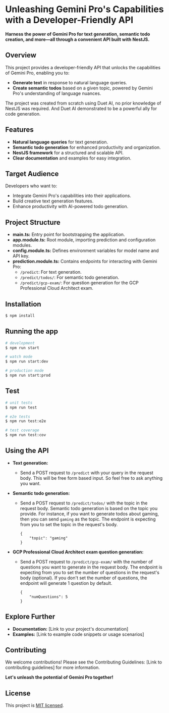 # Unleashing Gemini Pro's Capabilities with a Developer-Friendly API

**Harness the power of Gemini Pro for text generation, semantic todo creation, and more—all through a convenient API built with NestJS.**

## Overview

This project provides a developer-friendly API that unlocks the capabilities of Gemini Pro, enabling you to:

- **Generate text** in response to natural language queries.
- **Create semantic todos** based on a given topic, powered by Gemini Pro's understanding of language nuances.

The project was created from scratch using Duet AI, no prior knowledge of NestJS was required. And Duet AI demonstrated to be a powerful ally for code generation.

## Features

- **Natural language queries** for text generation.
- **Semantic todo generation** for enhanced productivity and organization.
- **NestJS framework** for a structured and scalable API.
- **Clear documentation** and examples for easy integration.

## Target Audience

Developers who want to:

- Integrate Gemini Pro's capabilities into their applications.
- Build creative text generation features.
- Enhance productivity with AI-powered todo generation.

## Project Structure

- **main.ts:** Entry point for bootstrapping the application.
- **app.module.ts:** Root module, importing prediction and configuration modules.
- **config.module.ts:** Defines environment variables for model name and API key.
- **prediction.module.ts:** Contains endpoints for interacting with Gemini Pro:
  - `/predict`: For text generation.
  - `/predict/todos/`: For semantic todo generation.
  - `/predict/gcp-exam/`: For question generation for the GCP Professional Cloud Architect exam.

## Installation

```bash
$ npm install
```

## Running the app

```bash
# development
$ npm run start

# watch mode
$ npm run start:dev

# production mode
$ npm run start:prod
```

## Test

```bash
# unit tests
$ npm run test

# e2e tests
$ npm run test:e2e

# test coverage
$ npm run test:cov
```

## Using the API

- **Text generation:**

  - Send a POST request to `/predict` with your query in the request body.
    This will be free form based input. So feel free to ask anything you want.

- **Semantic todo generation:**

  - Send a POST request to `/predict/todos/` with the topic in the request body.
    Semantic todo generation is based on the topic you provide. For instance, if you want to generate todos about gaming, then you can send `gaming` as the topic. The endpoint is expecting from you to set the topic in the request's body.

        {
            "topic": "gaming"
        }

- **GCP Professional Cloud Architect exam question generation:**

  - Send a POST request to `/predict/gcp-exam/` with the number of questions you want to generate in the request body.
    The endpoint is expecting from you to set the number of questions in the request's body (optional). If you don't set the number of questions, the endpoint will generate 1 question by default.

        {
            "numQuestions": 5
        }

## Explore Further

- **Documentation:** [Link to your project's documentation]
- **Examples:** [Link to example code snippets or usage scenarios]

## Contributing

We welcome contributions! Please see the Contributing Guidelines: [Link to contributing guidelines] for more information.

**Let's unleash the potential of Gemini Pro together!**

## License

This project is [MIT licensed](LICENSE).
